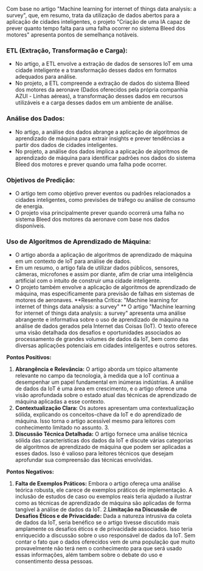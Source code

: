 Com base no artigo "Machine learning for internet of things data analysis: a survey", que, em resumo, trata da utilização de dados abertos para a aplicação de cidades inteligentes, o projeto "Criação de uma IA capaz de prever quanto tempo falta para uma falha ocorrer no sistema Bleed dos motores" apresenta pontos de semelhança notáveis.

### ETL (Extração, Transformação e Carga):
- No artigo, a ETL envolve a extração de dados de sensores IoT em uma cidade inteligente e a transformação desses dados em formatos adequados para análise.
- No projeto, a ETL compreende a extração de dados do sistema Bleed dos motores da aeronave (Dados oferecidos pela própria companhia AZUl - Linhas aéreas), a transformação desses dados em recursos utilizáveis e a carga desses dados em um ambiente de análise.

### Análise dos Dados:
- No artigo, a análise dos dados abrange a aplicação de algoritmos de aprendizado de máquina para extrair insights e prever tendências a partir dos dados de cidades inteligentes.
- No projeto, a análise dos dados implica a aplicação de algoritmos de aprendizado de máquina para identificar padrões nos dados do sistema Bleed dos motores e prever quando uma falha pode ocorrer.

### Objetivos de Predição:
- O artigo tem como objetivo prever eventos ou padrões relacionados a cidades inteligentes, como previsões de tráfego ou análise de consumo de energia.
- O projeto visa principalmente prever quando ocorrerá uma falha no sistema Bleed dos motores da aeronave com base nos dados disponíveis.

### Uso de Algoritmos de Aprendizado de Máquina:
- O artigo aborda a aplicação de algoritmos de aprendizado de máquina em um contexto de IoT para análise de dados.
- Em um resumo, o artigo fala de utilizar dados públicos, sensores, câmeras, microfones e assim por diante, afim de criar uma inteligência artificial com o intuito de construir uma cidade inteligente.
- O projeto também envolve a aplicação de algoritmos de aprendizado de máquina, mas especificamente para previsão de falhas em sistemas de motores de aeronaves.
**Resenha Crítica: "Machine learning for internet of things data analysis: a survey"
** O artigo "Machine learning for internet of things data analysis: a survey" apresenta uma análise abrangente e informativa sobre o uso de aprendizado de máquina na análise de dados gerados pela Internet das Coisas (IoT). O texto oferece uma visão detalhada dos desafios e oportunidades associados ao processamento de grandes volumes de dados da IoT, bem como das diversas aplicações potenciais em cidades inteligentes e outros setores. 

**Pontos Positivos:**  
1.  **Abrangência e Relevância:** O artigo aborda um tópico altamente relevante no campo da tecnologia, à medida que a IoT continua a desempenhar um papel fundamental em inúmeras indústrias. A análise de dados da IoT é uma área em crescimento, e o artigo oferece uma visão aprofundada sobre o estado atual das técnicas de aprendizado de máquina aplicadas a esse contexto. 
2.  **Contextualização Clara:** Os autores apresentam uma contextualização sólida, explicando os conceitos-chave da IoT e do aprendizado de máquina. Isso torna o artigo acessível mesmo para leitores com conhecimento limitado no assunto. 3.  
3. **Discussão Técnica Detalhada:** O artigo fornece uma análise técnica sólida das características dos dados da IoT e discute várias categorias de algoritmos de aprendizado de máquina que podem ser aplicadas a esses dados. Isso é valioso para leitores técnicos que desejam aprofundar sua compreensão das técnicas envolvidas. 

**Pontos Negativos:**
1.  **Falta de Exemplos Práticos:** Embora o artigo ofereça uma análise teórica robusta, ele carece de exemplos práticos de implementação. A inclusão de estudos de caso ou exemplos reais teria ajudado a ilustrar como as técnicas de aprendizado de máquina são aplicadas de forma tangível à análise de dados da IoT. 
2.**Limitação na Discussão de Desafios Éticos e de Privacidade:** Dada a natureza intrusiva da coleta de dados da IoT, seria benéfico se o artigo tivesse discutido mais amplamente os desafios éticos e de privacidade associados. Isso teria enriquecido a discussão sobre o uso responsável de dados da IoT. Sem contar o fato que o dados oferecidos vem de uma população que muito provavelmente não terá nem o conhecimento para que será usado essas informações, além tambem sobre o debate do uso e consentimento dessa pessoas. 